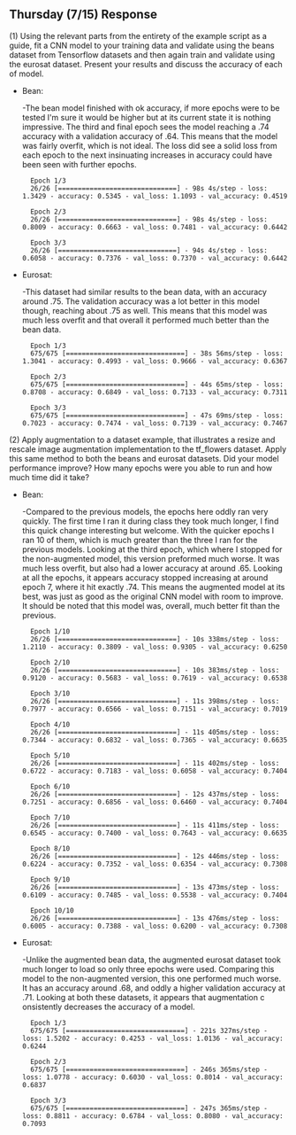 ## Thursday (7/15) Response 

(1) Using the relevant parts from the entirety of the example script as a guide, fit a CNN model to your training 
data and validate using the beans dataset from Tensorflow datasets and then again train and validate using the 
eurosat dataset. Present your results and discuss the accuracy of each of model.

- Bean:

    -The bean model finished with ok accuracy, if more epochs were to be tested I'm sure it would be higher but at
    its current state it is nothing impressive. The third and final epoch sees the model reaching a .74 accuracy with
      a validation accuracy of .64. This means that the model was fairly overfit, which is not ideal.
      The loss did see a solid loss from each epoch to the next insinuating increases
      in accuracy could have been seen with further epochs.
      

        Epoch 1/3
        26/26 [==============================] - 98s 4s/step - loss: 1.3429 - accuracy: 0.5345 - val_loss: 1.1093 - val_accuracy: 0.4519
    
        Epoch 2/3
        26/26 [==============================] - 98s 4s/step - loss: 0.8009 - accuracy: 0.6663 - val_loss: 0.7481 - val_accuracy: 0.6442
        
        Epoch 3/3
        26/26 [==============================] - 94s 4s/step - loss: 0.6058 - accuracy: 0.7376 - val_loss: 0.7370 - val_accuracy: 0.6442
    
- Eurosat:
  
    -This dataset had similar results to the bean data, with an accuracy around .75. The validation accuracy was a lot
better in this model though, reaching about .75 as well. This means that this model was much less overfit and that
  overall it performed much better than the bean data.
    

        Epoch 1/3
        675/675 [==============================] - 38s 56ms/step - loss: 1.3041 - accuracy: 0.4993 - val_loss: 0.9666 - val_accuracy: 0.6367
        
        Epoch 2/3
        675/675 [==============================] - 44s 65ms/step - loss: 0.8708 - accuracy: 0.6849 - val_loss: 0.7133 - val_accuracy: 0.7311
    
        Epoch 3/3
        675/675 [==============================] - 47s 69ms/step - loss: 0.7023 - accuracy: 0.7474 - val_loss: 0.7139 - val_accuracy: 0.7467

(2)  Apply augmentation to a dataset example, that illustrates a resize and rescale image augmentation 
implementation to the tf_flowers dataset. Apply this same method to both the beans and eurosat datasets. 
Did your model performance improve? How many epochs were you able to run and how much time did it take?
    
- Bean:
  
    -Compared to the previous models, the epochs here oddly ran very quickly. The first time I ran it during class
they took much longer, I find this quick change interesting but welcome. With the quicker epochs I ran 10 of them, 
  which is much greater than the three I ran for the previous models. Looking at the third epoch, which where I 
  stopped for the non-augmented model, this version preformed much worse. It was much less overfit, but also had
  a lower accuracy at around .65. Looking at all the epochs, it appears accuracy stopped increasing at around epoch 7,
  where it hit exactly .74. This means the augmented model at its best, was just as good as the original CNN model 
  with room to improve. It should be noted that this model was, overall, much better fit than the previous.
      

        Epoch 1/10
        26/26 [==============================] - 10s 338ms/step - loss: 1.2110 - accuracy: 0.3809 - val_loss: 0.9305 - val_accuracy: 0.6250
    
        Epoch 2/10
        26/26 [==============================] - 10s 383ms/step - loss: 0.9120 - accuracy: 0.5683 - val_loss: 0.7619 - val_accuracy: 0.6538
    
        Epoch 3/10
        26/26 [==============================] - 11s 398ms/step - loss: 0.7977 - accuracy: 0.6566 - val_loss: 0.7151 - val_accuracy: 0.7019
    
        Epoch 4/10
        26/26 [==============================] - 11s 405ms/step - loss: 0.7344 - accuracy: 0.6832 - val_loss: 0.7365 - val_accuracy: 0.6635
    
        Epoch 5/10
        26/26 [==============================] - 11s 402ms/step - loss: 0.6722 - accuracy: 0.7183 - val_loss: 0.6058 - val_accuracy: 0.7404
    
        Epoch 6/10
        26/26 [==============================] - 12s 437ms/step - loss: 0.7251 - accuracy: 0.6856 - val_loss: 0.6460 - val_accuracy: 0.7404
    
        Epoch 7/10
        26/26 [==============================] - 11s 411ms/step - loss: 0.6545 - accuracy: 0.7400 - val_loss: 0.7643 - val_accuracy: 0.6635
    
        Epoch 8/10
        26/26 [==============================] - 12s 446ms/step - loss: 0.6224 - accuracy: 0.7352 - val_loss: 0.6354 - val_accuracy: 0.7308
    
        Epoch 9/10
        26/26 [==============================] - 13s 473ms/step - loss: 0.6109 - accuracy: 0.7485 - val_loss: 0.5538 - val_accuracy: 0.7404
    
        Epoch 10/10
        26/26 [==============================] - 13s 476ms/step - loss: 0.6005 - accuracy: 0.7388 - val_loss: 0.6200 - val_accuracy: 0.7308

- Eurosat:

  -Unlike the augmented bean data, the augmented eurosat dataset took much longer to load so only three epochs 
      were used. Comparing this model to the non-augmented version, this one performed much worse. It has an accuracy 
      around .68, and oddly a higher validation accuracy at .71. Looking at both these datasets, it appears that augmentation c
      onsistently decreases the accuracy of a model.
      
      
        Epoch 1/3
        675/675 [==============================] - 221s 327ms/step - loss: 1.5202 - accuracy: 0.4253 - val_loss: 1.0136 - val_accuracy: 0.6244

        Epoch 2/3
        675/675 [==============================] - 246s 365ms/step - loss: 1.0778 - accuracy: 0.6030 - val_loss: 0.8014 - val_accuracy: 0.6837
   
        Epoch 3/3
        675/675 [==============================] - 247s 365ms/step - loss: 0.8811 - accuracy: 0.6784 - val_loss: 0.8080 - val_accuracy: 0.7093